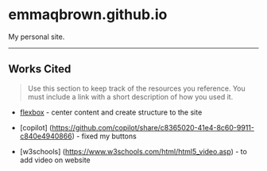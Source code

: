 # emmaqbrown.github.io

My personal site.

---

## Works Cited

> Use this section to  keep track of the resources you reference. You must include a link with a short description of how you used it. 

- [flexbox](https://css-tricks.com/snippets/css/a-guide-to-flexbox/) - center content and create structure to the site

- [copilot] (https://github.com/copilot/share/c8365020-41e4-8c60-9911-c840e4940866) - 
fixed my buttons

- [w3schools] (https://www.w3schools.com/html/html5_video.asp) - to add video on website